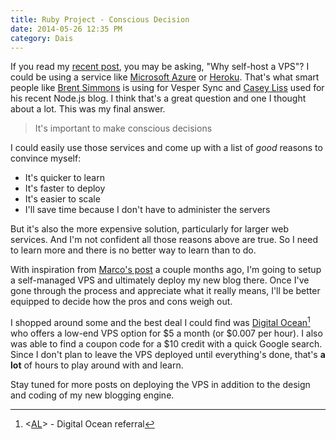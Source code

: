 ```yaml
---
title: Ruby Project - Conscious Decision
date: 2014-05-26 12:35 PM
category: Dais
---
```


If you read my [recent post](/2014/05/20/web-project-ruby-blog/), you may be asking, "Why self-host a VPS"? I could be using a service like [Microsoft Azure](http://azure.microsoft.com/en-us/services/) or  [Heroku](https://www.heroku.com/). That's what smart people like [Brent Simmons](http://inessential.com/2014/03/27/on_running_your_own_servers_and_why_we) is using for Vesper Sync and [Casey Liss](http://www.caseyliss.com/2014/5/1/heroku-first-impressions) used for his recent Node.js blog. I think that's a great question and one I thought about a lot.  This was my final answer.

> It's important to make conscious decisions

I could easily use those services and come up with a list of *good* reasons to convince myself:

* It's quicker to learn
* It's faster to deploy
* It's easier to scale
* I'll save time because I don't have to administer the servers

But it's also the more expensive solution, particularly for larger web services. And I'm not confident all those reasons above are true. So I need to learn more and there is no better way to learn than to do.

With inspiration from [Marco's post](http://www.marco.org/2014/03/27/web-hosting-for-app-developers) a couple months ago, I'm going to setup a self-managed VPS and ultimately deploy my new blog there. Once I've gone through the process and appreciate what it really means, I'll be better equipped to decide how the pros and cons weigh out.

I shopped around some and the best deal I could find was [Digital Ocean](https://www.digitalocean.com/?refcode=5b9d90caaff6)[^aff] who offers a low-end VPS option for $5 a month (or $0.007 per hour). I also was able to find a coupon code for a $10 credit with a quick Google search. Since I don't plan to leave the VPS deployed until everything's done, that's **a lot** of hours to play around with and learn.

Stay tuned for more posts on deploying the VPS in addition to the design and coding of my new blogging engine.

[^aff]: <[AL](/affiliate-disclaimer)> - Digital Ocean referral